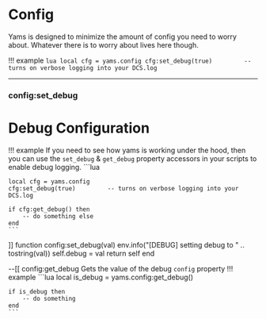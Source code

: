 # Config
Yams is designed to minimize the amount of config you need to worry about. Whatever there is to worry about lives here though.

!!! example
    ```lua
    local cfg = yams.config
    cfg:set_debug(true)         -- turns on verbose logging into your DCS.log
    ```

***

### config:set_debug

# Debug Configuration
!!! example
    If you need to see how yams is working under the hood, then you can use the `set_debug` & `get_debug` property accessors
    in your scripts to enable debug logging.
    ```lua

    local cfg = yams.config
    cfg:set_debug(true)         -- turns on verbose logging into your DCS.log

    if cfg:get_debug() then
        -- do something else
    end
    ```
]]
function config:set_debug(val)
    env.info("[DEBUG] setting debug to " .. tostring(val))
    self.debug = val
    return self
end

--[[ config:get_debug
Gets the value of the debug `config` property
!!! example
    ```lua
    local is_debug =
        yams.config:get_debug()

    if is_debug then
        -- do something
    end
    ```
